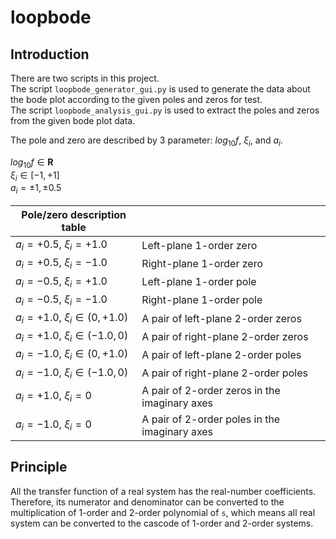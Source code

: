 # loopbode
## Introduction
There are two scripts in this project.  
The script `loopbode_generator_gui.py` is used to generate the data about the bode plot according to the given poles and zeros for test.  
The script `loopbode_analysis_gui.py` is used to extract the poles and zeros from the given bode plot data.

The pole and zero are described by 3 parameter: $log_{10}f$, $\xi_{i}$, and $a_{i}$.  

$log_{10}f\in\mathbf{R}$  
$\xi_{i}\in[-1,+1]$  
$a_{i}=\pm1, \pm0.5$  
  
|Pole/zero description table||
|-|-|
|$a_{i}=+0.5$, $\xi_{i}=+1.0$|Left-plane 1-order zero|
|$a_{i}=+0.5$, $\xi_{i}=-1.0$|Right-plane 1-order zero|
|$a_{i}=-0.5$, $\xi_{i}=+1.0$|Left-plane 1-order pole|
|$a_{i}=-0.5$, $\xi_{i}=-1.0$|Right-plane 1-order pole|
|$a_{i}=+1.0$, $\xi_{i}\in(0,+1.0)$|A pair of left-plane 2-order zeros|
|$a_{i}=+1.0$, $\xi_{i}\in(-1.0,0)$|A pair of right-plane 2-order zeros|
|$a_{i}=-1.0$, $\xi_{i}\in(0,+1.0)$|A pair of left-plane 2-order poles|
|$a_{i}=-1.0$, $\xi_{i}\in(-1.0,0)$|A pair of right-plane 2-order poles|
|$a_{i}=+1.0$, $\xi_{i}=0$|A pair of 2-order zeros in the imaginary axes|
|$a_{i}=-1.0$, $\xi_{i}=0$|A pair of 2-order poles in the imaginary axes|
  
## Principle
All the transfer function of a real system has the real-number coefficients. Therefore, its numerator and denominator can be converted to the multiplication of 1-order and 2-order polynomial of `s`, which means all real system can be converted to the cascode of 1-order and 2-order systems. 
